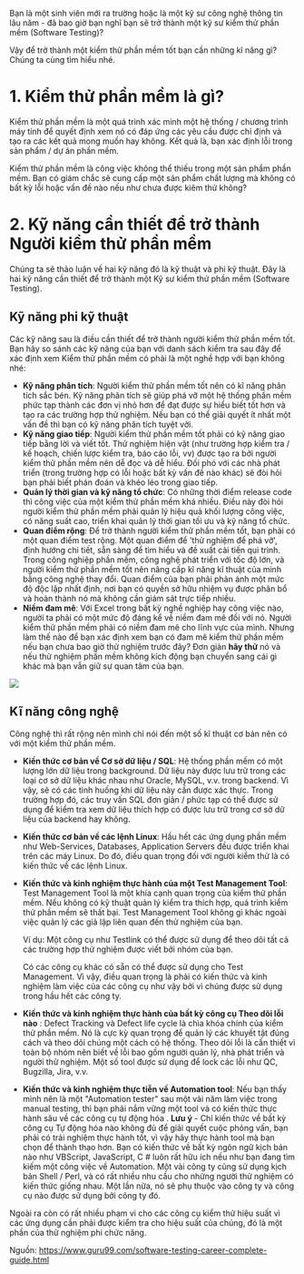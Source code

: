 Bạn là một sinh viên mới ra trường hoặc là một kỹ sư công nghệ thông tin lâu năm - đã bao giờ bạn nghĩ bạn sẽ trở thành một kỹ sư kiểm thử phần mềm (Software Testing)?

Vậy để trở thành một kiểm thử phần mềm tốt bạn cần những kĩ năng gì? Chúng ta cùng tìm hiểu nhé.
# 1. Kiểm thử phần mềm là gì?
   Kiểm thử phần mềm là một quá trình xác minh một hệ thống / chương trình máy tính để quyết định xem nó có đáp ứng các yêu cầu được chỉ định và tạo ra các kết quả mong muốn hay không. Kết quả là, bạn xác định lỗi trong sản phẩm / dự án phần mềm.

Kiểm thử phần mềm là công việc không thể thiếu trong một sản phẩm phần mềm. Bạn có giám chắc sẽ cung cấp một sản phẩm chất lượng mà không có bất kỳ lỗi hoặc vấn đề nào nếu như chưa được kiêm thử không?

# 2. Kỹ năng cần thiết để trở thành Người kiểm thử phần mềm
   Chúng ta sẽ thảo luận về hai kỹ năng đó là kỹ thuật và phi kỹ thuật. Đây là hai kỹ năng cần thiết để trở thành một Kỹ sư kiểm thử phần mềm (Software Testing).
   
## Kỹ năng phi kỹ thuật
Các kỹ năng sau là điều cần thiết để trở thành người kiểm thử phần mềm tốt. Bạn hãy so sánh các kỹ năng của bạn với danh sách kiểm tra sau đây để xác định xem Kiểm thử phần mềm có phải là một nghề hợp với bạn không nhé:

* **Kỹ năng phân tích**: Người kiểm thử phần mềm tốt nên có kĩ năng phân tích sắc bén. Kỹ năng phân tích sẽ giúp phá vỡ một hệ thống phần mềm phức tạp thành các đơn vị nhỏ hơn để đạt được sự hiểu biết tốt hơn và tạo ra các trường hợp thử nghiệm. Nếu bạn có thể giải quyết ít nhất một vấn đề thì bạn có kỹ năng phân tích tuyệt vời.
* **Kỹ năng giao tiếp**: Người kiểm thử phần mềm tốt phải có kỹ năng giao tiếp bằng lời và viết tốt. Thử nghiệm hiện vật (như trường hợp kiểm tra / kế hoạch, chiến lược kiểm tra, báo cáo lỗi, vv) được tạo ra bởi người kiểm thử phần mềm nên dễ đọc và dễ hiểu. Đối phó với các nhà phát triển (trong trường hợp có lỗi hoặc bất kỳ vấn đề nào khác) sẽ đòi hỏi bạn phải biết phán đoán và khéo léo trong giao tiếp.
* **Quản lý thời gian và kỹ năng tổ chức**: Có những thời điểm release code thì công việc của một kiểm thử phần mềm khá nhiều. Điều này đòi hỏi người kiểm thử phần mềm phải quản lý hiệu quả khối lượng công việc, có năng suất cao, triển khai quản lý thời gian tối ưu và kỹ năng tổ chức.
* **Quan điểm rộng**: Để trở thành người kiểm thử phần mềm tốt, bạn phải có một quan điểm test rộng. Một quan điểm để 'thử nghiệm để phá vỡ', định hướng chi tiết, sẵn sàng để tìm hiểu và đề xuất cải tiến qui trình. Trong công nghiệp phần mềm, công nghệ phát triển với tốc độ lớn, và người kiểm thử phần mềm tốt nên nâng cấp kĩ năng kĩ thuật của mình bằng công nghệ thay đổi. Quan điểm của bạn phải phản ánh một mức độ độc lập nhất định, nơi bạn có quyền sở hữu nhiệm vụ được phân bổ và hoàn thành nó mà không cần giám sát trực tiếp nhiều.
* **Niềm đam mê**: Với Excel trong bất kỳ nghề nghiệp hay công việc nào, người ta phải có một mức độ đáng kể về niềm đam mê đối với nó. Người kiểm thử phần mềm phải có niềm đam mê cho lĩnh vực của mình. Nhưng làm thế nào để bạn xác định xem bạn có đam mê kiểm thử phần mềm nếu bạn chưa bao giờ thử nghiệm trước đây? Đơn giản **hãy thử** nó và nếu thử nghiệm phần mềm không kích động bạn chuyển sang cái gì khác mà bạn vẫn giữ sự quan tâm của bạn.

![](https://images.viblo.asia/b7cf2116-9b82-42f3-b1db-afd900a50966.PNG)

## Kĩ năng công nghệ
Công nghệ thì rất rộng nên mình chỉ nói đến một số kĩ thuật cơ bản nên có với một kiểm thử phần mềm.

* **Kiến thức cơ bản về Cơ sở dữ liệu / SQL**: Hệ thống phần mềm có một lượng lớn dữ liệu trong background. Dữ liệu này được lưu trữ trong các loại cơ sở dữ liệu khác nhau như Oracle, MySQL, v.v. trong backend. Vì vậy, sẽ có các tình huống khi dữ liệu này cần được xác thực. Trong trường hợp đó, các truy vấn SQL đơn giản / phức tạp có thể được sử dụng để kiểm tra xem dữ liệu thích hợp có được lưu trữ trong cơ sở dữ liệu của backend hay không.
* **Kiến thức cơ bản về các lệnh Linux**: Hầu hết các ứng dụng phần mềm như Web-Services, Databases, Application Servers đều được triển khai trên các máy Linux. Do đó, điều quan trọng đối với người kiểm thử là có kiến thức về các lệnh Linux.
* **Kiến thức và kinh nghiệm thực hành của một Test Management Tool**: Test Management Tool là một khía cạnh quan trọng của kiểm thử phần mềm. Nếu không có kỹ thuật quản lý kiểm tra thích hợp, quá trình kiểm thử phần mềm sẽ thất bại. Test Management Tool không gì khác ngoài việc quản lý các giả lập liên quan đến thử nghiệm của bạn.

  Ví dụ:  Một công cụ như Testlink có thể được sử dụng để theo dõi tất cả các trường hợp thử nghiệm được viết bởi nhóm của bạn.
  
  Có các công cụ khác có sẵn có thể được sử dụng cho Test Management. Vì vậy, điều quan trọng là phải có kiến thức và kinh nghiệm làm việc của các công cụ như vậy bởi vì chúng được sử dụng trong hầu hết các công ty.
 
* **Kiến thức và kinh nghiệm thực hành của bất kỳ công cụ Theo dõi lỗi nào** : Defect Tracking và Defect life cycle là chìa khóa chính của kiểm thử phần mềm. Nó là cực kỳ quan trọng để quản lý các khuyết tật đúng cách và theo dõi chúng một cách có hệ thống. Theo dõi lỗi là cần thiết vì toàn bộ nhóm nên biết về lỗi bao gồm người quản lý, nhà phát triển và người thử nghiệm. Một số tool được sử dụng để lock các lỗi như QC, Bugzilla, Jira, v.v.
* **Kiến thức và kinh nghiệm thực tiễn về Automation tool**: Nếu bạn thấy mình nên là một "Automation tester" sau một vài năm làm việc trong manual testing, thì bạn phải nắm vững một tool và có kiến thức thực hành sâu về các công cụ tự động hóa .
**Lưu ý** - Chỉ kiến thức về bất kỳ công cụ Tự động hóa nào không đủ để giải quyết cuộc phỏng vấn, bạn phải có trải nghiệm thực hành tốt, vì vậy hãy thực hành tool mà bạn chọn để thành thạo hơn. Bạn có kiến thức về bất kỳ ngôn ngữ kịch bản nào như VBScript, JavaScript, C # luôn rất hữu ích nếu như bạn đang tìm kiếm một công việc về Automation. Một vài công ty cũng sử dụng kịch bản Shell / Perl, và có rất nhiều nhu cầu cho những người thử nghiệm có kiến thức giống nhau. Một lần nữa, nó sẽ phụ thuộc vào công ty và công cụ nào được sử dụng bởi công ty đó.

Ngoài ra còn có rất nhiều phạm vi cho các công cụ kiểm thử hiệu suất vì các ứng dụng cần phải được kiểm tra cho hiệu suất của chúng, đó là một phần của thử nghiệm phi chức năng.


Nguồn: https://www.guru99.com/software-testing-career-complete-guide.html